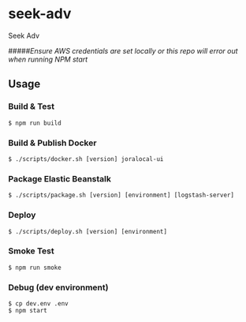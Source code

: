 # seek-adv

Seek Adv

#####*Ensure AWS credentials are set locally or this repo will error out when running NPM start* 

## Usage
### Build & Test
    $ npm run build
### Build & Publish Docker
    $ ./scripts/docker.sh [version] joralocal-ui
### Package Elastic Beanstalk
    $ ./scripts/package.sh [version] [environment] [logstash-server]
### Deploy
    $ ./scripts/deploy.sh [version] [environment]
### Smoke Test
    $ npm run smoke
### Debug (dev environment)
    $ cp dev.env .env
    $ npm start
